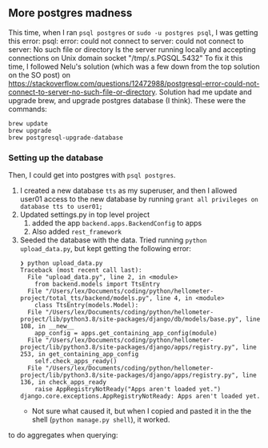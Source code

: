 ## More postgres madness
This time, when I ran `psql postgres` or `sudo -u postgres psql`, I was getting this error: psql: error: could not connect to server: could not connect to server: No such file or directory
	Is the server running locally and accepting
	connections on Unix domain socket "/tmp/.s.PGSQL.5432"
To fix it this time, I followed Nelu's solution (which was a few down from the top solution on the SO post) on https://stackoverflow.com/questions/12472988/postgresql-error-could-not-connect-to-server-no-such-file-or-directory.
Solution had me update and upgrade brew, and upgrade postgres database (I think). These were the commands:
```
brew update
brew upgrade
brew postgresql-upgrade-database
```

### Setting up the database
Then, I could get into postgres with `psql postgres`.
1. I created a new database `tts` as my superuser, and then I allowed user01 access to the new database by running `grant all privileges on database tts to user01;`
2. Updated settings.py in top level project
   1. added the app `backend.apps.BackendConfig` to apps
   2. Also added `rest_framework`
3. Seeded the database with the data. Tried running `python upload_data.py`, but kept getting the following error:
   ```
   ❯ python upload_data.py                   
   Traceback (most recent call last):
     File "upload_data.py", line 2, in <module>
       from backend.models import TtsEntry
     File "/Users/lex/Documents/coding/python/hellometer-project/total_tts/backend/models.py", line 4, in <module>
       class TtsEntry(models.Model):
     File "/Users/lex/Documents/coding/python/hellometer-project/lib/python3.8/site-packages/django/db/models/base.py", line 108, in __new__
       app_config = apps.get_containing_app_config(module)
     File "/Users/lex/Documents/coding/python/hellometer-project/lib/python3.8/site-packages/django/apps/registry.py", line 253, in get_containing_app_config
       self.check_apps_ready()
     File "/Users/lex/Documents/coding/python/hellometer-project/lib/python3.8/site-packages/django/apps/registry.py", line 136, in check_apps_ready
       raise AppRegistryNotReady("Apps aren't loaded yet.")
   django.core.exceptions.AppRegistryNotReady: Apps aren't loaded yet.
    ```
    * Not sure what caused it, but when I copied and pasted it in the the shell (`python manage.py shell`), it worked.

to do aggregates when querying:
<!-- https://micropyramid.com/blog/aggregation-in-django-minumum-and-maximum-values-from-django-model/ -->